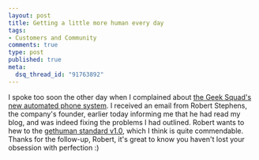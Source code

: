 ```yaml
--- 
layout: post
title: Getting a little more human every day
tags: 
- Customers and Community
comments: true
type: post
published: true
meta: 
  dsq_thread_id: "91763892"
---
```

I spoke too soon the other day when I complained about <a href="http://www.brethorsting.com/uidesign/2006/12/when_clarity_is_the_antigoal_1.html">the Geek Squad's new automated phone system</a>. I received an email from Robert Stephens, the company's founder, earlier today informing me that he had read my blog, and was indeed fixing the problems I had outlined. Robert wants to hew to the <a href="http://gethuman.com/standard/v1.0.html">gethuman standard v1.0</a>, which I think is quite commendable. Thanks for the follow-up, Robert, it's great to know you haven't lost your obsession with perfection :)
